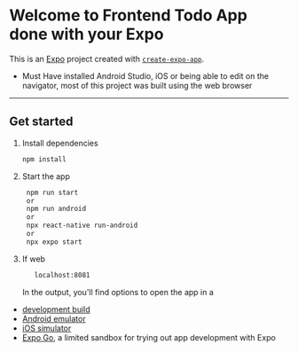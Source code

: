 # Welcome to Frontend Todo App done with your Expo

This is an [Expo](https://expo.dev) project created with [`create-expo-app`](https://www.npmjs.com/package/create-expo-app).

-   Must Have installed Android Studio, iOS or being able to edit on the navigator, most of this project was built using the web browser

---

## Get started

1. Install dependencies

    ```bash
    npm install
    ```

2. Start the app

    ```bash
     npm run start
     or
     npm run android
     or
     npx react-native run-android
     or
     npx expo start
    ```

3. If web
    ```bash
       localhost:8081
    ```
    In the output, you'll find options to open the app in a

-   [development build](https://docs.expo.dev/develop/development-builds/introduction/)
-   [Android emulator](https://docs.expo.dev/workflow/android-studio-emulator/)
-   [iOS simulator](https://docs.expo.dev/workflow/ios-simulator/)
-   [Expo Go](https://expo.dev/go), a limited sandbox for trying out app development with Expo
